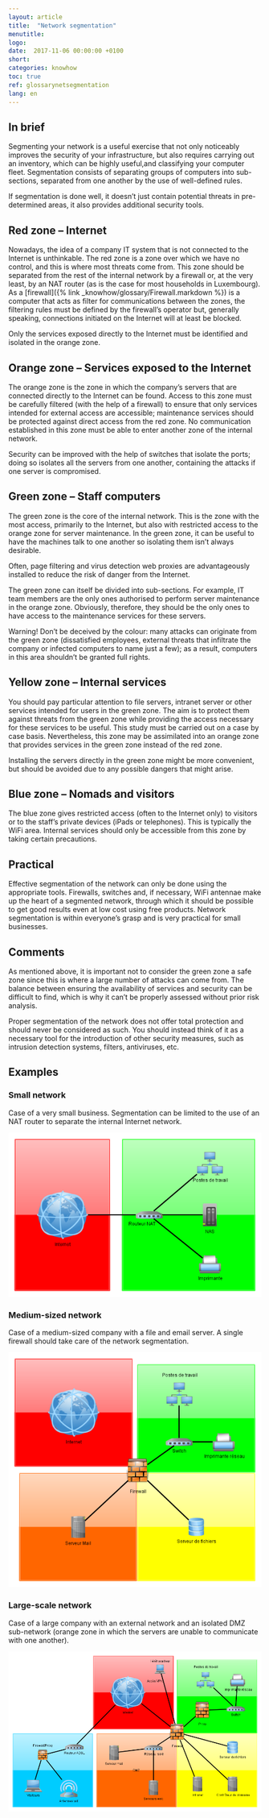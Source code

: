```yaml
---
layout: article
title:  "Network segmentation"
menutitle:
logo:
date:  2017-11-06 00:00:00 +0100
short:
categories: knowhow
toc: true
ref: glossarynetsegmentation
lang: en
---
```

## In brief
Segmenting your network is a useful exercise that not only noticeably improves the security of your infrastructure, but also requires carrying out an inventory, which can be highly useful,and classifying your computer fleet. Segmentation consists of separating groups of computers into sub-sections, separated from one another by the use of well-defined rules.

If segmentation is done well, it doesn’t just contain potential threats in pre-determined areas, it also provides additional security tools.

## Red zone – Internet
Nowadays, the idea of a company IT system that is not connected to the Internet is unthinkable. The red zone is a zone over which we have no control, and this is where most threats come from. This zone should be separated from the rest of the internal network by a firewall or, at the very least, by an NAT router (as is the case for most households in Luxembourg). As a [firewall]({% link _knowhow/glossary/Firewall.markdown %}) is a computer that acts as filter for communications between the zones, the filtering rules must be defined by the firewall’s operator but, generally speaking, connections initiated on the Internet will at least be blocked.

Only the services exposed directly to the Internet must be identified and isolated in the orange zone.

## Orange zone – Services exposed to the Internet
The orange zone is the zone in which the company’s servers that are connected directly to the Internet can be found. Access to this zone must be carefully filtered (with the help of a firewall) to ensure that only services intended for external access are accessible; maintenance services should be protected against direct access from the red zone. No communication established in this zone must be able to enter another zone of the internal network.

Security can be improved with the help of switches that isolate the ports; doing so isolates all the servers from one another, containing the attacks if one server is compromised.

## Green zone – Staff computers
The green zone is the core of the internal network. This is the zone with the most access, primarily to the Internet, but also with restricted access to the orange zone for server maintenance. In the green zone, it can be useful to have the machines talk to one another so isolating them isn’t always desirable.

Often, page filtering and virus detection web proxies are advantageously installed to reduce the risk of danger from the Internet.

The green zone can itself be divided into sub-sections. For example, IT team members are the only ones authorised to perform server maintenance in the orange zone. Obviously, therefore, they should be the only ones to have access to the maintenance services for these servers.

Warning! Don’t be deceived by the colour: many attacks can originate from the green zone (dissatisfied employees, external threats that infiltrate the company or infected computers to name just a few); as a result, computers in this area shouldn’t be granted full rights.

## Yellow zone – Internal services
You should pay particular attention to file servers, intranet server or other services intended for users in the green zone. The aim is to protect them against threats from the green zone while providing the access necessary for these services to be useful. This study must be carried out on a case by case basis. Nevertheless, this zone may be assimilated into an orange zone that provides services in the green zone instead of the red zone.

Installing the servers directly in the green zone might be more convenient, but should be avoided due to any possible dangers that might arise.

## Blue zone – Nomads and visitors
The blue zone gives restricted access (often to the Internet only) to visitors or to the staff’s private devices (iPads or telephones). This is typically the WiFi area. Internal services should only be accessible from this zone by taking certain precautions.

## Practical
Effective segmentation of the network can only be done using the appropriate tools. Firewalls, switches and, if necessary, WiFi antennae make up the heart of a segmented network, through which it should be possible to get good results even at low cost using free products. Network segmentation is within everyone’s grasp and is very practical for small businesses.

## Comments
As mentioned above, it is important not to consider the green zone a safe zone since this is where a large number of attacks can come from. The balance between ensuring the availability of services and security can be difficult to find, which is why it can’t be properly assessed without prior risk analysis.

Proper segmentation of the network does not offer total protection and should never be considered as such. You should instead think of it as a necessary tool for the introduction of other security measures, such as intrusion detection systems, filters, antiviruses, etc.

## Examples

### Small network
Case of a very small business. Segmentation can be limited to the use of an NAT router to separate the internal Internet network.

![Réseau petit](img/little-network.png)

### Medium-sized network
Case of a medium-sized company with a file and email server. A single firewall should take care of the network segmentation.

![Réseau moyen](img/medium-network.png)

### Large-scale network
Case of a large company with an external network and an isolated DMZ sub-network (orange zone in which the servers are unable to communicate with one another).

![Réseau grand](img/big-network.png)
